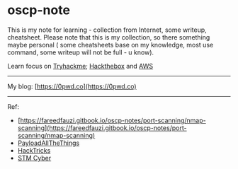 # oscp-note

This is my note for learning - collection from Internet, some writeup, cheatsheet.
Please note that this is my collection, so there something maybe personal ( some cheatsheets base on my knowledge, most use command, some writeup will not be full - u know).

Learn focus on [Tryhackme](https://tryhackme.com); [Hackthebox](https://hackthebox.com) and [AWS](https://aws.com)

---

My blog: [https://0pwd.co](https://0pwd.co)


---

Ref:
- [https://fareedfauzi.gitbook.io/oscp-notes/port-scanning/nmap-scanning](https://fareedfauzi.gitbook.io/oscp-notes/port-scanning/nmap-scanning)
- [PayloadAllTheThings](https://github.com/swisskyrepo/PayloadsAllTheThings)
- [HackTricks](https://book.hacktricks.xyz)
- [STM Cyber](https://blog.stmcyber.com/)
